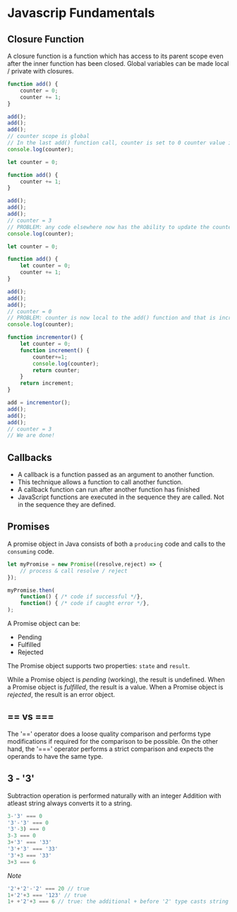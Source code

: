 # Javascrip Fundamentals

## Closure Function

A closure function is a function which has access to its parent scope even after the inner function has been closed.
Global variables can be made local / private with closures.

```javascript
function add() {
	counter = 0;
	counter += 1;
}

add();
add();
add();
// counter scope is global
// In the last add() function call, counter is set to 0 counter value is increased by 1
console.log(counter);
```

```javascript
let counter = 0;

function add() {
	counter += 1;
}

add();
add();
add();
// counter = 3
// PROBLEM: any code elsewhere now has the ability to update the counter
console.log(counter);
```

```javascript
let counter = 0;

function add() {
	let counter = 0;
	counter += 1;
}

add();
add();
add();
// counter = 0
// PROBLEM: counter is now local to the add() function and that is increased by 1; global counter is still 0 :(
console.log(counter);
```


```javascript
function incrementor() {
	let counter = 0;
	function increment() {
		counter+=1;
		console.log(counter);
		return counter;
	}
	return increment;
}

add = incrementor();
add();
add();
add();
// counter = 3
// We are done!
```

## Callbacks

- A callback is a function passed as an argument to another function.
- This technique allows a function to call another function.
- A callback function can run after another function has finished
- JavaScript functions are executed in the sequence they are called. Not in the sequence they are defined.


## Promises

A promise object in Java consists of both a `producing` code and calls to the `consuming` code.

```javascript
let myPromise = new Promise((resolve,reject) => {
    // process & call resolve / reject
});

myPromise.then(
    function() { /* code if successful */},
    function() { /* code if caught error */},
);
```

A Promise object can be:

- Pending
- Fulfilled
- Rejected

The Promise object supports two properties: `state` and `result`.

While a Promise object is _pending_ (working), the result is undefined.
When a Promise object is _fulfilled_, the result is a value.
When a Promise object is _rejected_, the result is an error object.


## == vs ===

The '==' operator does a loose quality comparison and performs type modifications if required for the comparison to be possible.
On the other hand, the '===' operator performs a strict comparison and expects the operands to have the same type.


## 3 - '3'

Subtraction operation is performed naturally with an integer
Addition with atleast string always converts it to a string.

```javascript
3-'3' === 0
'3'-'3' === 0
'3'-3) === 0
3-3 === 0
3+'3' === '33'
'3'+'3' === '33'
'3'+3 === '33'
3+3 === 6
```

*Note*

```javascript
'2'+'2'-'2' === 20 // true
1+'2'+3 === '123' // true
1+ +'2'+3 === 6 // true: the additional + before '2' type casts string '2' to an integer 2.
```


